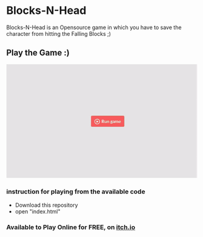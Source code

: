 # Blocks-N-Head
Blocks-N-Head is an Opensource game in which you have to save the character from hitting the Falling Blocks ;)

## Play the Game :)

[![Working Demonstration](https://github.com/mr-ravin/Blocks-N-Head/blob/master/Blocks-N-Head.gif)](https://www.youtube.com/watch?v=SxHFd3Syeqs)

### instruction for playing from the available code

- Download this repository
- open "index.html"

### Available to Play Online for FREE, on [itch.io](https://ravinkumar.itch.io/blocks-n-head)
